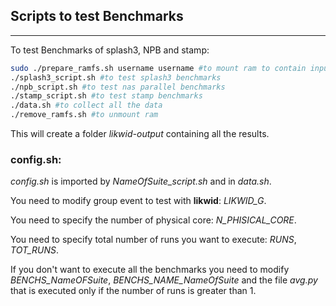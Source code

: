 ## Scripts to test Benchmarks
---
To test Benchmarks of splash3, NPB and stamp:

```bash
sudo ./prepare_ramfs.sh username username #to mount ram to contain inputs file
./splash3_script.sh #to test splash3 benchmarks
./npb_script.sh #to test nas parallel benchmarks
./stamp_script.sh #to test stamp benchmarks
./data.sh #to collect all the data
./remove_ramfs.sh #to unmount ram
```

This will create a folder *likwid-output* containing all the results.

### config.sh:
*config.sh* is imported by *NameOfSuite_script.sh* and in *data.sh*.

You need to modify group event to test with **likwid**: *LIKWID_G*.

You need to specify the number of physical core: *N_PHISICAL_CORE*.

You need to specify total number of runs you want to execute: *RUNS*, *TOT_RUNS*.

If you don't want to execute all the benchmarks you need to modify *BENCHS_NameOFSuite*, *BENCHS_NAME_NameOfSuite* and the file *avg.py* that is executed only if the number of runs is greater than 1.